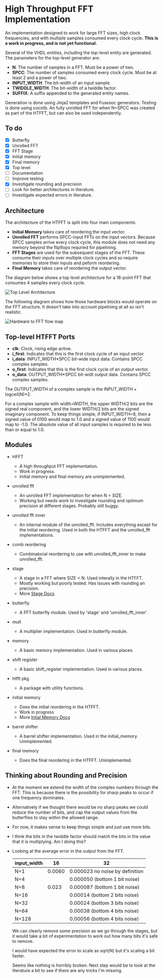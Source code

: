 # High Throughput FFT Implementation

An implementation designed to work for large FFT sizes, high clock frequencies,
and with multiple samples consumed every clock cycle.
**This is a work in progress, and is not yet functional.**

Several of the VHDL entities, including the top-level entity are generated.  The
parameters for the top-level generator are:

- **N**: The number of samples in a FFT.  Must be a power of two.
- **SPCC**: The number of samples consumed every clock cycle.  Must be at least 2 and a power of two.
- **INPUT_WIDTH**: The bit-width of an input sample.
- **TWIDDLE_WIDTH**: The bit-width of a twiddle factor.
- **SUFFIX**: A suffix appended to the generated entity names.

Generation is done using Jinja2 templates and Fusesoc generators.  Testing is done using cocotb.
An fully unrolled FFT for when N=SPCC was created as part of the HTFFT, but can also be
used independently.

To do
-----
* [x] Butterfly
* [x] Unrolled FFT
* [x] FFT Stage
* [x] Initial memory
* [x] Final memory
* [x] Top level
* [ ] Documentation
* [ ] Improve testing
* [x] Investigate rounding and precision
* [ ] Look for better architectures in literature.
* [ ] Investigate expected errors in literature.

Architecture
------------

The architecture of the HTFFT is split into four main components:
 - **Initial Memory** takes care of reordering the input vector.
 - **Unrolled FFT** performs SPCC-input FFTs on the input vectors.
   Because SPCC samples arrive every clock cycle, this module does
   not need any memory beyond the flipflops requried for pipelining.
 - **FFT Stages** are used for the subsequent stages of the FFT.
   These consume their inputs over multiple clock cycles and so require
   memories to store their inputs and peform reordering.
 - **Final Memory** takes care of reordering the output vector.
 
The diagram below shows a top level architecture for a 16-point FFT
that consumes 4 samples every clock cycle.

![Top Level Architecture](docs/top.svg)

The following diagram shows how those hardware blocks would operate
on the FFT structure.  It doesn't take into account pipelining at all
so isn't realistic.

![Hardware to FFT flow map](docs/fft.svg)


Top-level HTFFT Ports
---------------------
- **clk**: Clock, rising edge active.
- **i_first**: Indicates that this is the first clock cycle of an input vector.
- **i_data**: INPUT_WIDTH*SPCC bit-wide input data.  Contains SPCC complex samples.
- **o_first**: Indicates that this is the first clock cycle of an output vector.
- **o_data**: OUTPUT_WIDTH*SPCC bit-widt output data. Contains SPCC complex samples.

The OUTPUT_WIDTH of a complex sample is the INPUT_WIDTH + logceil(N)*2.

For a complex sample with width=WIDTH, the upper WIDTH/2 bits are the
signed real component, and the lower WIDTH/2 bits are the signed
imaginary component. To keep things simple, if INPUT_WIDTH=8, then a
signed value of 0100 would map to 1.0 and a signed value of 1100 would
map to -1.0. The absolute value of all input samples is required to be
less than or equal to 1.0.


Modules
-------

- HFFT
  * A high throughput FFT implementation.
  * Work in progress.
  * Initial memory and final memory are unimplemented.
 
- unrolled fft
  * An unrolled FFT implementation for when N = SIZE.
  * Working but needs work to investigate rounding and optimum precision
    at different stages.  Probably still buggy.
   
- unrolled fft inner
  * An internal module of the unrolled_fft. Includes everything except
    for the initial reordering. Used in both the HTFFT and the
    unrolled_fft implementations.

- comb reordering
  * Combinatorial reordering to use with unrolled_fft_inner to make
    unrolled_fft.
   
- stage
  * A stage in a FFT where SIZE < N.  Used interally in the HTFFT.
  * Mostly working but poorly tested.  Has issues with rounding an precision.
  * More [Stage Docs](/docs/stage.md)
 
- butterfly
  * A FFT butterfly module.  Used by 'stage' and 'unrolled_fft_inner'.

- mult
  * A multiplier implementation.  Used in butterfly module.
 
- memory
  * A basic memory implementation. Used in various places.
 
- shift register
  * A basic shift_register implementation. Used in various places.
 
- htfft pkg
  * A package with utility functions.
 
- initial memory
  * Does the initial reordering in the HTFFT.
  * Work in progress
  * More [Intial Memory Docs](/docs/initial_memory.md)
   
- barrel shifter
  * A barrel shifter implementation.  Used in the initial_memory. Unimplemented.

- final memory
  * Does the final reordering in the HTFFT.  Unimplemented.

Thinking about Rounding and Precision
-------------------------------------

- At the moment we extend the width of the complex numbers through the FFT.
  This is because there is the possibility for sharp peaks to occur if one
  frequency dominates.

- Alternatively if we thought there would be no sharp peaks we could 
  reduce the number of bits, and cap the output values from the butterflies
  to stay within the allowed range.

- For now, it makes sense to keep things simple and just use more bits.

- I think the bits in the twiddle factor should match the bits in the value that
  it is multiplying.  Am I doing this?
  
- Looking at the average error in the output from the FFT.

  | input_width |     16    |       32                          |
  |-------------|-----------|-----------------------------------|
  | N=1         | 0.0060    |   0.000023 no noise by definition |
  | N=4         |           |   0.000050 (bottom 1 bit noise)   |
  | N=8         | 0.023     |   0.000087 (bottom 1 bit noise)   |
  | N=16        |           |   0.00014  (bottom 2 bits noise)  |
  | N=32        |           |   0.00024  (bottom 3 bits noise)  |
  | N=64        |           |   0.00038  (bottom 4 bits noise)  |
  | N=128       |           |   0.00056  (bottom 4 bits noise)  |
  
  We can clearly remove some precision as we go through the stages, but it would take
  a bit of experimentation to work out how many bits it's safe to remove.
  
  I would have expected the error to scale as sqrt(N) but it's scaling a bit faster.
  
  Seems like nothing is horribly broken.  Next step would be to look at the literature
  a bit to see if there are any tricks I'm missing.
